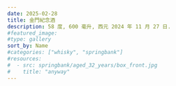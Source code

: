 ```yaml
---
date: 2025-02-28
title: 金門紀念酒
description: 58 度, 600 毫升, 西元 2024 年 11 月 27 日.
#featured_image: 
#type: gallery
sort_by: Name
#categories: ["whisky", "springbank"]
#resources:
#  - src: springbank/aged_32_years/box_front.jpg
#    title: "anyway"
---
```

